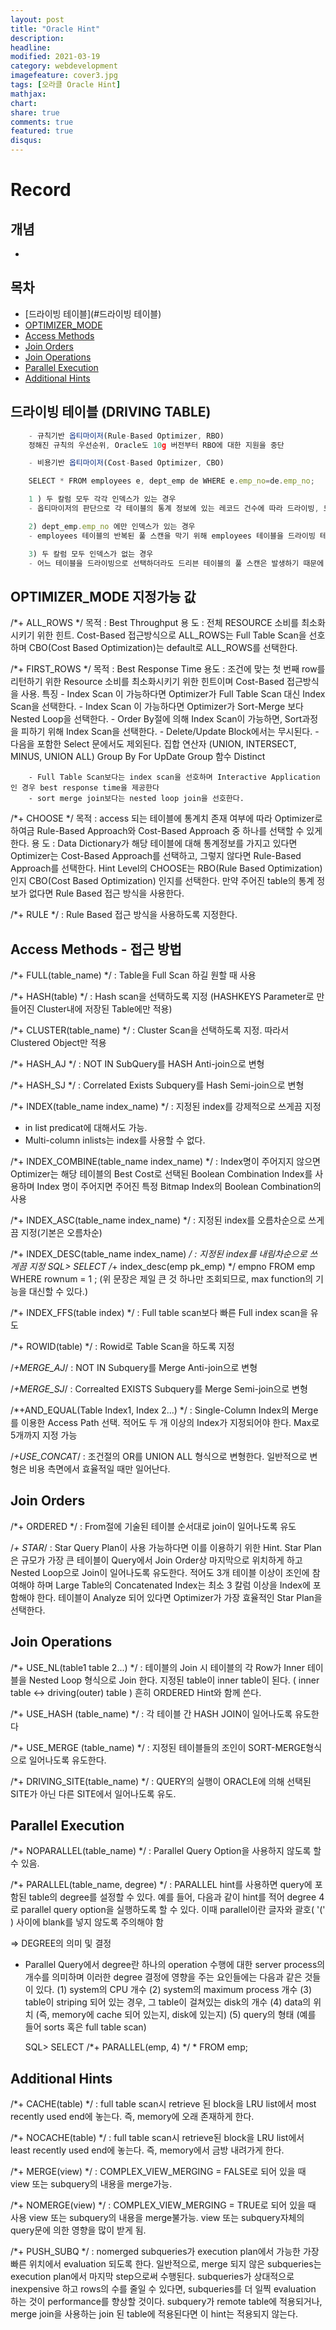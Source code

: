 ```yaml
---
layout: post
title: "Oracle Hint"
description: 
headline: 
modified: 2021-03-19
category: webdevelopment
imagefeature: cover3.jpg
tags: [오라클 Oracle Hint]
mathjax: 
chart: 
share: true
comments: true
featured: true
disqus:
---
```


# Record
## 개념
- 

## 목차
- [드라이빙 테이블](#드라이빙 테이블)
- [OPTIMIZER_MODE](#OPTIMIZER_MODE)
- [Access Methods](#Access-Methds)
- [Join Orders](#Join-Orders)
- [Join Operations](#Join-Operations)
- [Parallel Execution](#Parallel-Execution)
- [Additional Hints](#Additional-Hints)

## 드라이빙 테이블 (DRIVING TABLE)

```JavaScript
    - 규칙기반 옵티마이저(Rule-Based Optimizer, RBO)
    정해진 규칙의 우선순위, Oracle도 10g 버전부터 RBO에 대한 지원을 중단

    - 비용기반 옵티마이저(Cost-Based Optimizer, CBO)

    SELECT * FROM employees e, dept_emp de WHERE e.emp_no=de.emp_no;

    1 ) 두 칼럼 모두 각각 인덱스가 있는 경우
    - 옵티마이저의 판단으로 각 테이블의 통계 정보에 있는 레코드 건수에 따라 드라이빙, 드리븐 선택

    2) dept_emp.emp_no 에만 인덱스가 있는 경우 
    - employees 테이블의 반복된 풀 스캔을 막기 위해 employees 테이블을 드라이빙 테이블로 선택하고 인덱스가 있는 dept_emp 테이블을 드리븐 테이블로 조인을 수행하도록 실행 계획을 수립

    3) 두 칼럼 모두 인덱스가 없는 경우
    - 어느 테이블을 드라이빙으로 선택하더라도 드리븐 테이블의 풀 스캔은 발생하기 때문에 스캔되는 레코드 수에 따라 옵티마이저가 적절히 드라이빙 테이블을 선택하게 된다. 조인이 수행될때 양쪽 테이블의 칼럼에 모두 인덱스가 없을 때만 드리븐 테이블을 풀스캔한다. 나머지 경우에는 드라이빙 테이블을 풀 테이블 스캔을 사용할 수는 있어도 드리븐 테이블을 풀 테이블 스캔으로 접근하는 실행 계획은 옵티마이저가 거의 만들어내지 않는다.
```



## OPTIMIZER_MODE 지정가능 값

 

/*+ ALL_ROWS */
목적 : Best Throughput
용 도 : 전체 RESOURCE 소비를 최소화시키기 위한 힌트. Cost-Based 접근방식으로 ALL_ROWS는 Full Table Scan을 선호하며 CBO(Cost Based Optimization)는 default로 ALL_ROWS를 선택한다.

 

/*+ FIRST_ROWS */
목적 : Best Response Time
용도 : 조건에 맞는 첫 번째 row를 리턴하기 위한 Resource 소비를 최소화시키기 위한 힌트이며 Cost-Based 접근방식을 사용.
특징  - Index Scan 이 가능하다면 Optimizer가 Full Table Scan 대신 Index Scan을 선택한다.
        - Index Scan 이 가능하다면 Optimizer가 Sort-Merge 보다 Nested Loop을 선택한다.
        - Order By절에 의해 Index Scan이 가능하면, Sort과정을 피하기 위해 Index Scan을 선택한다.
        - Delete/Update Block에서는 무시된다.
        - 다음을 포함한 Select 문에서도 제외된다.
           집합 연산자 (UNION, INTERSECT, MINUS, UNION ALL)
           Group By
           For UpDate
           Group 함수
           Distinct

        - Full Table Scan보다는 index scan을 선호하며 Interactive Application인 경우 best response time을 제공한다
        - sort merge join보다는 nested loop join을 선호한다.

 

/*+ CHOOSE */
목적 : access 되는 테이블에 통계치 존재 여부에 따라 Optimizer로 하여금 Rule-Based Approach와 Cost-Based Approach 중 하나를 선택할 수 있게 한다.
용 도 : Data Dictionary가 해당 테이블에 대해 통계정보를 가지고 있다면 Optimizer는 Cost-Based Approach를 선택하고, 그렇지 않다면 Rule-Based Approach를 선택한다. Hint Level의 CHOOSE는 RBO(Rule Based Optimization)인지 CBO(Cost Based Optimization) 인지를 선택한다. 만약 주어진 table의 통계 정보가 없다면 Rule Based 접근 방식을 사용한다.

 

/*+ RULE */
: Rule Based 접근 방식을 사용하도록 지정한다.


## Access Methods - 접근 방법

/*+ FULL(table_name) */
: Table을 Full Scan 하길 원할 때 사용

 

/*+ HASH(table) */
: Hash scan을 선택하도록 지정 (HASHKEYS Parameter로 만들어진 Cluster내에 저장된 Table에만 적용)


/*+ CLUSTER(table_name) */
: Cluster Scan을 선택하도록 지정. 따라서 Clustered Object만 적용
 

/*+ HASH_AJ */
: NOT IN SubQuery를 HASH Anti-join으로 변형

 

/*+ HASH_SJ */
: Correlated Exists Subquery를 Hash Semi-join으로 변형


/*+ INDEX(table_name index_name) */
: 지정된 index를 강제적으로 쓰게끔 지정
  - in list predicat에 대해서도 가능.
  - Multi-column inlists는 index를 사용할 수 없다.
 

/*+ INDEX_COMBINE(table_name index_name) */
: Index명이 주어지지 않으면 Optimizer는 해당 테이블의 Best Cost로 선택된 Boolean Combination Index를 사용하며 Index 명이 주어지면 주어진 특정 Bitmap Index의 Boolean Combination의 사용

 

/*+ INDEX_ASC(table_name index_name) */
: 지정된 index를 오름차순으로 쓰게끔 지정(기본은 오름차순)

 

/*+ INDEX_DESC(table_name index_name) */
: 지정된 index를 내림차순으로 쓰게끔 지정
      SQL> SELECT /*+ index_desc(emp pk_emp) */ empno
            FROM emp
           WHERE rownum = 1 ;
     (위 문장은 제일 큰 것 하나만 조회되므로, max function의 기능을 대신할 수 있다.)

 

/*+ INDEX_FFS(table index) */
: Full table scan보다 빠른 Full index scan을 유도

 

/*+ ROWID(table) */
: Rowid로 Table Scan을 하도록 지정

 

/*+MERGE_AJ*/
: NOT IN Subquery를 Merge Anti-join으로 변형

 

/*+MERGE_SJ*/
: Correalted EXISTS Subquery를 Merge Semi-join으로 변형

 

/*+AND_EQUAL(Table Index1, Index 2...) */
: Single-Column Index의 Merge를 이용한 Access Path 선택. 적어도 두 개 이상의 Index가 지정되어야 한다. Max로 5개까지 지정 가능

 

/*+USE_CONCAT*/
: 조건절의 OR를 UNION ALL 형식으로 변형한다. 일반적으로 변형은 비용 측면에서 효율적일 때만 일어난다.

 

## Join Orders


/*+ ORDERED */
: From절에 기술된 테이블 순서대로 join이 일어나도록 유도

 

/*+ STAR*/
: Star Query Plan이 사용 가능하다면 이를 이용하기 위한 Hint. Star Plan은 규모가 가장 큰 테이블이 Query에서 Join Order상 마지막으로 위치하게 하고 Nested Loop으로 Join이 일어나도록 유도한다. 적어도 3개 테이블 이상이 조인에 참여해야 하며 Large Table의 Concatenated Index는 최소 3 칼럼 이상을 Index에 포함해야 한다. 테이블이 Analyze 되어 있다면 Optimizer가 가장 효율적인 Star Plan을 선택한다.

 

 

## Join Operations

 

/*+ USE_NL(table1 table 2...) */
: 테이블의 Join 시 테이블의 각 Row가 Inner 테이블을 Nested Loop 형식으로 Join 한다. 지정된 table이 inner table이 된다. ( inner table <-> driving(outer) table )
흔히 ORDERED Hint와 함께 쓴다.


/*+ USE_HASH (table_name) */
: 각 테이블 간 HASH JOIN이 일어나도록 유도한다

 

/*+ USE_MERGE (table_name) */
: 지정된 테이블들의 조인이 SORT-MERGE형식으로 일어나도록 유도한다.


/*+ DRIVING_SITE(table_name) */
: QUERY의 실행이 ORACLE에 의해 선택된 SITE가 아닌 다른 SITE에서 일어나도록 유도.

 


## Parallel Execution


/*+ NOPARALLEL(table_name) */
: Parallel Query Option을 사용하지 않도록 할 수 있음.

 

/*+ PARALLEL(table_name, degree) */
: PARALLEL hint를 사용하면 query에 포함된 table의 degree를 설정할 수 있다. 예를 들어, 다음과 같이 hint를 적어 degree 4로 parallel query option을 실행하도록 할 수 있다. 이때 parallel이란 글자와 괄호( '(' ) 사이에 blank를 넣지 않도록 주의해야 함

=> DEGREE의 의미 및 결정
 - Parallel Query에서 degree란 하나의 operation 수행에 대한 server process의 개수를 의미하며 이러한 degree 결정에 영향을 주는 요인들에는 다음과 같은 것들이 있다.
   (1) system의 CPU 개수
   (2) system의 maximum process 개수
   (3) table이 striping 되어 있는 경우, 그 table이 걸쳐있는 disk의 개수
   (4) data의 위치 (즉, memory에 cache 되어 있는지, disk에 있는지)
   (5) query의 형태 (예를 들어 sorts 혹은 full table scan)
  
   SQL> SELECT /*+ PARALLEL(emp, 4) */ * FROM emp;

 


## Additional Hints

 

/*+ CACHE(table) */
: full table scan시 retrieve 된 block을 LRU list에서 most recently used end에 놓는다.
 즉, memory에 오래 존재하게 한다.

 

/*+ NOCACHE(table) */
: full table scan시 retrieve된 block을 LRU list에서 least recently used end에 놓는다.
 즉, memory에서 금방 내려가게 한다.

 

/*+ MERGE(view) */
: COMPLEX_VIEW_MERGING = FALSE로 되어 있을 때 view 또는 subquery의 내용을 merge가능.

 

/*+ NOMERGE(view) */
: COMPLEX_VIEW_MERGING = TRUE로 되어 있을 때 사용
  view 또는 subquery의 내용을 merge불가능.
  view 또는 subquery자체의 query문에 의한 영향을 많이 받게 됨.

 

/*+ PUSH_SUBQ */
: nomerged subqueries가 execution plan에서 가능한 가장 빠른 위치에서 evaluation 되도록 한다.
  일반적으로, merge 되지 않은 subqueries는 execution plan에서 마지막 step으로써 수행된다.
  subqueries가 상대적으로 inexpensive 하고 rows의 수를 줄일 수 있다면, subqueries를 더 일찍 evaluation 하는 것이   performance를   향상할 것이다.   subquery가 remote table에 적용되거나, merge join을 사용하는 join 된 table에 적용된다면 이 hint는 적용되지 않는다.

